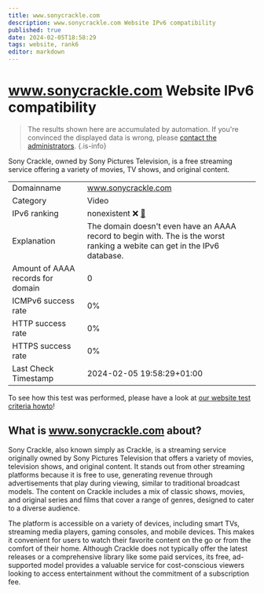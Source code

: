 ```yaml
---
title: www.sonycrackle.com
description: www.sonycrackle.com Website IPv6 compatibility
published: true
date: 2024-02-05T18:58:29
tags: website, rank6
editor: markdown
---
```


# www.sonycrackle.com Website IPv6 compatibility

> The results shown here are accumulated by automation. If you're convinced the displayed data is wrong, please [contact the administrators](/howto/chat). 
{.is-info}

Sony Crackle, owned by Sony Pictures Television, is a free streaming service offering a variety of movies, TV shows, and original content.


|   |   |
| - | - |
| Domainname | www.sonycrackle.com
| Category | Video |
| IPv6 ranking | nonexistent :x: [🔗](/howto/ranking) |
| Explanation | The domain doesn't even have an AAAA record to begin with. The is the worst ranking a webite can get in the IPv6 database. |
| Amount of AAAA records for domain | 0 |
| ICMPv6 success rate | 0%|
| HTTP success rate | 0% |
| HTTPS success rate | 0% |
| Last Check Timestamp | 2024-02-05 19:58:29+01:00 |

To see how this test was performed, please have a look at [our website test criteria howto](/howto/testcriteria/website)!


## What is www.sonycrackle.com about?
Sony Crackle, also known simply as Crackle, is a streaming service originally owned by Sony Pictures Television that offers a variety of movies, television shows, and original content. It stands out from other streaming platforms because it is free to use, generating revenue through advertisements that play during viewing, similar to traditional broadcast models. The content on Crackle includes a mix of classic shows, movies, and original series and films that cover a range of genres, designed to cater to a diverse audience.

The platform is accessible on a variety of devices, including smart TVs, streaming media players, gaming consoles, and mobile devices. This makes it convenient for users to watch their favorite content on the go or from the comfort of their home. Although Crackle does not typically offer the latest releases or a comprehensive library like some paid services, its free, ad-supported model provides a valuable service for cost-conscious viewers looking to access entertainment without the commitment of a subscription fee.


